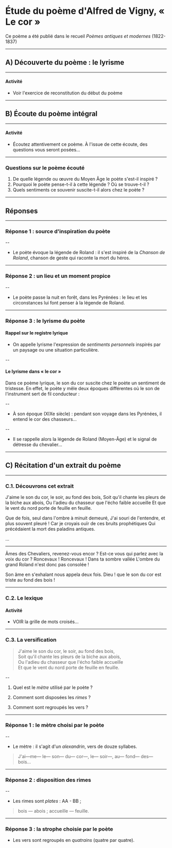 # Étude du poème d'Alfred de Vigny, « Le cor »

Ce poème a été publié dans le recueil *Poèmes antiques et modernes* (1822-1837)

---

## A) Découverte du poème : le lyrisme

---

#### Activité

+ Voir l'exercice de reconstitution du début du poème

---

## B) Écoute du poème intégral

---

#### Activité

+ Écoutez attentivement ce poème. À l'issue de cette écoute, des 
questions vous seront posées...

---

### Questions sur le poème écouté

1. De quelle légende ou œuvre du Moyen Âge le poète s'est-il inspiré ?
2. Pourquoi le poète pense-t-il à cette légende ? Où se trouve-t-il ?
3. Quels sentiments ce souvenir suscite-t-il alors chez le poète ?

---

## Réponses

---

### Réponse 1 : source d'inspiration du poète

--

+ Le poète évoque la légende de Roland : il s'est inspiré de la *Chanson 
de Roland*, chanson de geste qui raconte la mort du héros.

---

### Réponse 2 : un lieu et un moment propice

--

+ Le poète passe la nuit en forêt, dans les Pyrénées : le lieu et les 
circonstances lui font penser à la légende de Roland.

---

### Réponse 3 : le lyrisme du poète

#### Rappel sur le registre lyrique

+ On appelle lyrisme l'expression de *sentiments personnels* inspirés par 
un paysage ou une situation particulière.

--

#### Le lyrisme dans « le cor »

Dans ce poème lyrique, le son du cor suscite chez le poète un sentiment 
de tristesse. En effet, le poète y mêle deux époques différentes où le 
son de l'instrument sert de fil conducteur :

--

+ À son époque (XIXe siècle) : pendant son voyage dans les Pyrénées, il 
entend le cor des chasseurs...

--

+ Il se rappelle alors la légende de Roland (Moyen-Âge) et le signal de 
détresse du chevalier...

---

## C) Récitation d'un extrait du poème

---

### C.1. Découvrons cet extrait

J'aime le son du cor, le soir, au fond des bois,
Soit qu'il chante les pleurs de la biche aux abois,
Ou l'adieu du chasseur que l'écho faible accueille
Et que le vent du nord porte de feuille en feuille.

Que de fois, seul dans l'ombre à minuit demeuré,
J'ai souri de l'entendre, et plus souvent pleuré !
Car je croyais ouïr de ces bruits prophétiques
Qui précédaient la mort des paladins antiques.

...

---

Âmes des Chevaliers, revenez-vous encor ?
Est-ce vous qui parlez avec la voix du cor ?
Roncevaux ! Roncevaux ! Dans ta sombre vallée
L'ombre du grand Roland n'est donc pas consolée !

Son âme en s'exhalant nous appela deux fois.
Dieu ! que le son du cor est triste au fond des bois !

---

### C.2. Le lexique

#### Activité

+ VOIR la grille de mots croisés...

---

### C.3. La versification

> J'aime le son du cor, le soir, au fond des bois,  
> Soit qu'il chante les pleurs de la biche aux abois,  
> Ou l'adieu du chasseur que l'écho faible accueille  
> Et que le vent du nord porte de feuille en feuille.

--

1. Quel est le *mètre* utilisé par le poète ?

2. Comment sont disposées les *rimes* ?

3. Comment sont regroupés les vers ?

---

### Réponse 1 : le mètre choisi par le poète

--

+ Le mètre : il s'agit d'un *alexandrin*, vers de douze syllabes.

> J'ai—me— le— son— du— cor—, le— soir—, au— fond— des— bois…

---

### Réponse 2 : disposition des rimes

--

+ Les rimes sont *plates* : AA - BB ;

> bois — abois ; accueille — feuille.

---

### Réponse 3 : la strophe choisie par le poète

+ Les vers sont regroupés en *quatrains* (quatre par quatre).

